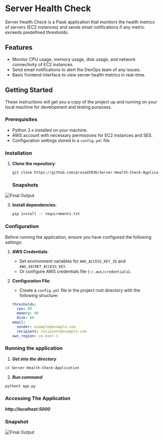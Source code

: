 # Server Health Check

Server Health Check is a Flask application that monitors the health metrics of servers (EC2 instances) and sends email notifications if any metric exceeds predefined thresholds.

## Features

- Monitor CPU usage, memory usage, disk usage, and network connectivity of EC2 instances.
- Send email notifications to alert the DevOps team of any issues.
- Basic frontend interface to view server health metrics in real-time.

## Getting Started

These instructions will get you a copy of the project up and running on your local machine for development and testing purposes.

### Prerequisites

- Python 3.x installed on your machine.
- AWS account with necessary permissions for EC2 instances and SES.
- Configuration settings stored in a `config.yml` file.

### Installation

1. **Clone the repository**:

    ```bash
   git clone https://github.com/prasad3936/Server-Health-Check-Application.git
    ```

    ### Snapshots
![Final Output](https://github.com/prasad3936/Server-Health-Check-Application/assets/63768420/26e3f940-319a-422a-82e5-4ec49ed4df60)

   

3. **Install dependencies**:

    ```bash
    pip install -r requirements.txt
    ```

### Configuration

Before running the application, ensure you have configured the following settings:

1. **AWS Credentials**: 
   - Set environment variables for `AWS_ACCESS_KEY_ID` and `AWS_SECRET_ACCESS_KEY`.
   - Or configure AWS credentials file (`~/.aws/credentials`).

2. **Configuration File**:
   - Create a `config.yml` file in the project root directory with the following structure:

   ```yaml
   thresholds:
     cpu: 80
     memory: 90
     disk: 80
   email:
     sender: example@example.com
     recipient: recipient@example.com
   aws_region: us-east-1

### Running the application 

1. ***Get into the directory***
   
```bash
cd Server-Health-Check-Application
```
2. ***Run command***
   
```bash
python3 app.py
```

### Accessing The Application

***http://localhost:5000***

### Snapshot
![Final Output](https://github.com/prasad3936/Server-Health-Check-Application/assets/63768420/32c10067-99f3-4ebe-9c11-f9263ac05058)

